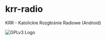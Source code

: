 # krr-radio
KRR - Katolickie Rozgłośnie Radiowe (Android)

<img src="http://www.gnu.org/graphics/gplv3-with-text-84x42.png" alt="GPLv3 Logo"/></a></div>

